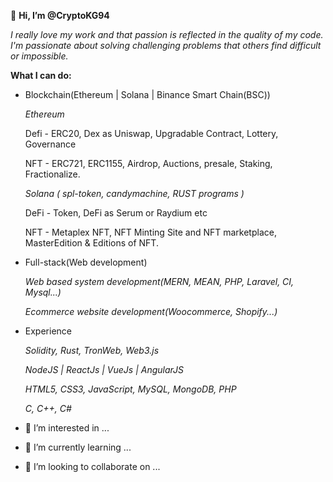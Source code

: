 👋 **Hi, I’m @CryptoKG94**

*I really love my work and that passion is reflected in the quality of my code.
I'm passionate about solving challenging problems that others find difficult or impossible.*

**What I can do:**
- Blockchain(Ethereum | Solana | Binance Smart Chain(BSC)) 

  *Ethereum*
  
  Defi - ERC20, Dex as Uniswap, Upgradable Contract, Lottery, Governance
  
  NFT - ERC721, ERC1155, Airdrop, Auctions, presale, Staking, Fractionalize.
  
  *Solana ( spl-token, candymachine, RUST programs )*
  
  DeFi - Token, DeFi as Serum or Raydium etc
  
  NFT - Metaplex NFT, NFT Minting Site and NFT marketplace, MasterEdition & Editions of NFT.
  
- Full-stack(Web development)

  *Web based system development(MERN, MEAN, PHP, Laravel, CI, Mysql...)*
  
  *Ecommerce website development(Woocommerce, Shopify...)*

- Experience 

  *Solidity, Rust, TronWeb, Web3.js*
  
  *NodeJS | ReactJs | VueJs | AngularJS*
  
  *HTML5, CSS3, JavaScript, MySQL, MongoDB, PHP*
  
  *C, C++, C#*


- 👀 I’m interested in ...
- 🌱 I’m currently learning ...
- 💞️ I’m looking to collaborate on ...
